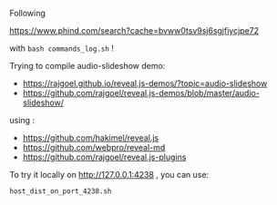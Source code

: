
Following 

https://www.phind.com/search?cache=bvww0tsv9sj6sgjfiycjpe72

with `bash commands_log.sh` !

Trying to compile audio-slideshow demo:

* https://rajgoel.github.io/reveal.js-demos/?topic=audio-slideshow
* https://github.com/rajgoel/reveal.js-demos/blob/master/audio-slideshow/

using :

* https://github.com/hakimel/reveal.js
* https://github.com/webpro/reveal-md
* https://github.com/rajgoel/reveal.js-plugins

To try it locally on <http://127.0.0.1:4238> , you can use:

```
host_dist_on_port_4238.sh
```
